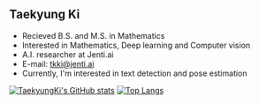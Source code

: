 ## Taekyung Ki

- Recieved B.S. and M.S. in Mathematics
- Interested in Mathematics, Deep learning and Computer vision
- A.I. researcher at Jenti.ai
- E-mail: tkki@jenti.ai
- Currently, I'm interested in text detection and pose estimation

[![TaekyungKi's GitHub stats](https://github-readme-stats.vercel.app/api?username=TaekyungKi)](https://github.com/anuraghazra/github-readme-stats)
[![Top Langs](https://github-readme-stats.vercel.app/api/top-langs/?username=TaekyungKi&layout=compact)](https://github.com/anuraghazra/github-readme-stats)

